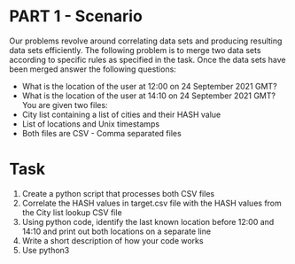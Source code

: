
# PART 1 - Scenario
Our problems revolve around correlating data sets and producing resulting data sets
efficiently. The following problem is to merge two data sets according to specific
rules as specified in the task. Once the data sets have been merged answer the
following questions:
- What is the location of the user at 12:00 on 24 September 2021 GMT?
- What is the location of the user at 14:10 on 24 September 2021 GMT?
You are given two files:
- City list containing a list of cities and their HASH value
- List of locations and Unix timestamps
- Both files are CSV - Comma separated files

# Task
1. Create a python script that processes both CSV files
2. Correlate the HASH values in target.csv file with the HASH values from the City
list lookup CSV file
3. Using python code, identify the last known location before 12:00 and 14:10 and
print out both locations on a separate line
4. Write a short description of how your code works
5. Use python3